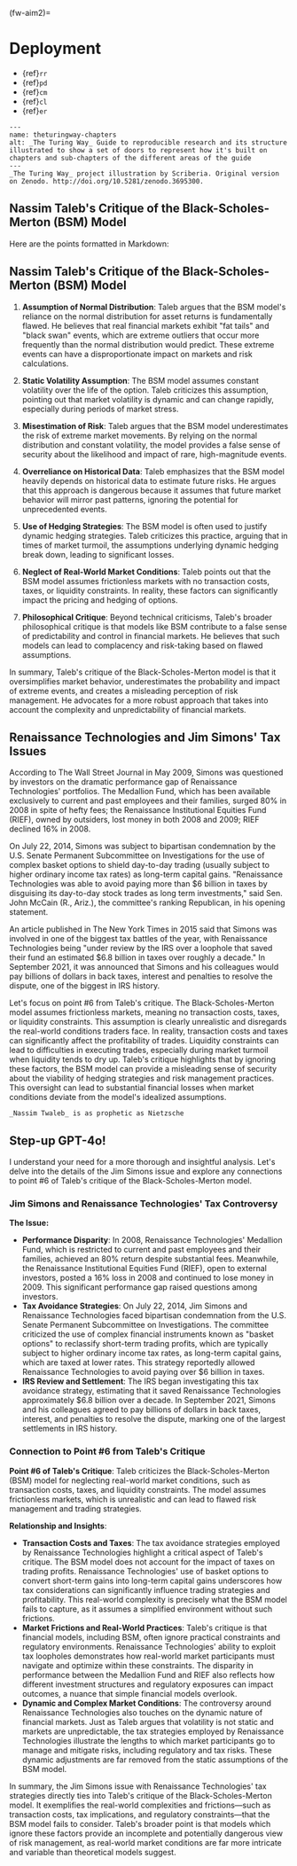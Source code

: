 (fw-aim2)=
# Deployment


* {ref}`rr`
* {ref}`pd`
* {ref}`cm`
* {ref}`cl`
* {ref}`er`

```{figure} https://storage.googleapis.com/campaign-identity/original_images/Jim-Simons-at-MSRI-by-David-Eisenbud.jpg
---
name: theturingway-chapters
alt: _The Turing Way_ Guide to reproducible research and its structure illustrated to show a set of doors to represent how it's built on chapters and sub-chapters of the different areas of the guide
---
_The Turing Way_ project illustration by Scriberia. Original version on Zenodo. http://doi.org/10.5281/zenodo.3695300.
```

## Nassim Taleb's Critique of the Black-Scholes-Merton (BSM) Model

Here are the points formatted in Markdown:

## Nassim Taleb's Critique of the Black-Scholes-Merton (BSM) Model

1. **Assumption of Normal Distribution**: Taleb argues that the BSM model's reliance on the normal distribution for asset returns is fundamentally flawed. He believes that real financial markets exhibit "fat tails" and "black swan" events, which are extreme outliers that occur more frequently than the normal distribution would predict. These extreme events can have a disproportionate impact on markets and risk calculations.

2. **Static Volatility Assumption**: The BSM model assumes constant volatility over the life of the option. Taleb criticizes this assumption, pointing out that market volatility is dynamic and can change rapidly, especially during periods of market stress.

3. **Misestimation of Risk**: Taleb argues that the BSM model underestimates the risk of extreme market movements. By relying on the normal distribution and constant volatility, the model provides a false sense of security about the likelihood and impact of rare, high-magnitude events.

4. **Overreliance on Historical Data**: Taleb emphasizes that the BSM model heavily depends on historical data to estimate future risks. He argues that this approach is dangerous because it assumes that future market behavior will mirror past patterns, ignoring the potential for unprecedented events.

5. **Use of Hedging Strategies**: The BSM model is often used to justify dynamic hedging strategies. Taleb criticizes this practice, arguing that in times of market turmoil, the assumptions underlying dynamic hedging break down, leading to significant losses.

6. **Neglect of Real-World Market Conditions**: Taleb points out that the BSM model assumes frictionless markets with no transaction costs, taxes, or liquidity constraints. In reality, these factors can significantly impact the pricing and hedging of options.

7. **Philosophical Critique**: Beyond technical criticisms, Taleb's broader philosophical critique is that models like BSM contribute to a false sense of predictability and control in financial markets. He believes that such models can lead to complacency and risk-taking based on flawed assumptions.

In summary, Taleb's critique of the Black-Scholes-Merton model is that it oversimplifies market behavior, underestimates the probability and impact of extreme events, and creates a misleading perception of risk management. He advocates for a more robust approach that takes into account the complexity and unpredictability of financial markets.

## Renaissance Technologies and Jim Simons' Tax Issues

According to The Wall Street Journal in May 2009, Simons was questioned by investors on the dramatic performance gap of Renaissance Technologies' portfolios. The Medallion Fund, which has been available exclusively to current and past employees and their families, surged 80% in 2008 in spite of hefty fees; the Renaissance Institutional Equities Fund (RIEF), owned by outsiders, lost money in both 2008 and 2009; RIEF declined 16% in 2008.

On July 22, 2014, Simons was subject to bipartisan condemnation by the U.S. Senate Permanent Subcommittee on Investigations for the use of complex basket options to shield day-to-day trading (usually subject to higher ordinary income tax rates) as long-term capital gains. "Renaissance Technologies was able to avoid paying more than $6 billion in taxes by disguising its day-to-day stock trades as long term investments," said Sen. John McCain (R., Ariz.), the committee's ranking Republican, in his opening statement.

An article published in The New York Times in 2015 said that Simons was involved in one of the biggest tax battles of the year, with Renaissance Technologies being "under review by the IRS over a loophole that saved their fund an estimated $6.8 billion in taxes over roughly a decade." In September 2021, it was announced that Simons and his colleagues would pay billions of dollars in back taxes, interest and penalties to resolve the dispute, one of the biggest in IRS history.


Let's focus on point #6 from Taleb's critique. The Black-Scholes-Merton model assumes frictionless markets, meaning no transaction costs, taxes, or liquidity constraints. This assumption is clearly unrealistic and disregards the real-world conditions traders face. In reality, transaction costs and taxes can significantly affect the profitability of trades. Liquidity constraints can lead to difficulties in executing trades, especially during market turmoil when liquidity tends to dry up. Taleb's critique highlights that by ignoring these factors, the BSM model can provide a misleading sense of security about the viability of hedging strategies and risk management practices. This oversight can lead to substantial financial losses when market conditions deviate from the model's idealized assumptions.

```{admonition} Reminder
_Nassim Twaleb_ is as prophetic as Nietzsche
```

## Step-up GPT-4o!

I understand your need for a more thorough and insightful analysis. Let's delve into the details of the Jim Simons issue and explore any connections to point #6 of Taleb's critique of the Black-Scholes-Merton model.

### Jim Simons and Renaissance Technologies' Tax Controversy

**The Issue:**
- **Performance Disparity**: In 2008, Renaissance Technologies' Medallion Fund, which is restricted to current and past employees and their families, achieved an 80% return despite substantial fees. Meanwhile, the Renaissance Institutional Equities Fund (RIEF), open to external investors, posted a 16% loss in 2008 and continued to lose money in 2009. This significant performance gap raised questions among investors.
- **Tax Avoidance Strategies**: On July 22, 2014, Jim Simons and Renaissance Technologies faced bipartisan condemnation from the U.S. Senate Permanent Subcommittee on Investigations. The committee criticized the use of complex financial instruments known as "basket options" to reclassify short-term trading profits, which are typically subject to higher ordinary income tax rates, as long-term capital gains, which are taxed at lower rates. This strategy reportedly allowed Renaissance Technologies to avoid paying over $6 billion in taxes.
- **IRS Review and Settlement**: The IRS began investigating this tax avoidance strategy, estimating that it saved Renaissance Technologies approximately $6.8 billion over a decade. In September 2021, Simons and his colleagues agreed to pay billions of dollars in back taxes, interest, and penalties to resolve the dispute, marking one of the largest settlements in IRS history.

### Connection to Point #6 from Taleb's Critique

**Point #6 of Taleb's Critique**: Taleb criticizes the Black-Scholes-Merton (BSM) model for neglecting real-world market conditions, such as transaction costs, taxes, and liquidity constraints. The model assumes frictionless markets, which is unrealistic and can lead to flawed risk management and trading strategies.

**Relationship and Insights**:
- **Transaction Costs and Taxes**: The tax avoidance strategies employed by Renaissance Technologies highlight a critical aspect of Taleb's critique. The BSM model does not account for the impact of taxes on trading profits. Renaissance Technologies' use of basket options to convert short-term gains into long-term capital gains underscores how tax considerations can significantly influence trading strategies and profitability. This real-world complexity is precisely what the BSM model fails to capture, as it assumes a simplified environment without such frictions.
- **Market Frictions and Real-World Practices**: Taleb's critique is that financial models, including BSM, often ignore practical constraints and regulatory environments. Renaissance Technologies' ability to exploit tax loopholes demonstrates how real-world market participants must navigate and optimize within these constraints. The disparity in performance between the Medallion Fund and RIEF also reflects how different investment structures and regulatory exposures can impact outcomes, a nuance that simple financial models overlook.
- **Dynamic and Complex Market Conditions**: The controversy around Renaissance Technologies also touches on the dynamic nature of financial markets. Just as Taleb argues that volatility is not static and markets are unpredictable, the tax strategies employed by Renaissance Technologies illustrate the lengths to which market participants go to manage and mitigate risks, including regulatory and tax risks. These dynamic adjustments are far removed from the static assumptions of the BSM model.

In summary, the Jim Simons issue with Renaissance Technologies' tax strategies directly ties into Taleb's critique of the Black-Scholes-Merton model. It exemplifies the real-world complexities and frictions—such as transaction costs, tax implications, and regulatory constraints—that the BSM model fails to consider. Taleb's broader point is that models which ignore these factors provide an incomplete and potentially dangerous view of risk management, as real-world market conditions are far more intricate and variable than theoretical models suggest.